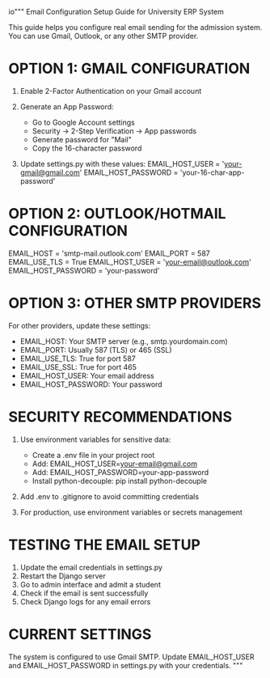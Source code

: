 io"""
Email Configuration Setup Guide for University ERP System

This guide helps you configure real email sending for the admission system.
You can use Gmail, Outlook, or any other SMTP provider.

OPTION 1: GMAIL CONFIGURATION
=============================

1. Enable 2-Factor Authentication on your Gmail account
2. Generate an App Password:
   - Go to Google Account settings
   - Security → 2-Step Verification → App passwords
   - Generate password for "Mail"
   - Copy the 16-character password

3. Update settings.py with these values:
   EMAIL_HOST_USER = 'your-gmail@gmail.com'
   EMAIL_HOST_PASSWORD = 'your-16-char-app-password'

OPTION 2: OUTLOOK/HOTMAIL CONFIGURATION
======================================

EMAIL_HOST = 'smtp-mail.outlook.com'
EMAIL_PORT = 587
EMAIL_USE_TLS = True
EMAIL_HOST_USER = 'your-email@outlook.com'
EMAIL_HOST_PASSWORD = 'your-password'

OPTION 3: OTHER SMTP PROVIDERS
==============================

For other providers, update these settings:
- EMAIL_HOST: Your SMTP server (e.g., smtp.yourdomain.com)
- EMAIL_PORT: Usually 587 (TLS) or 465 (SSL)
- EMAIL_USE_TLS: True for port 587
- EMAIL_USE_SSL: True for port 465
- EMAIL_HOST_USER: Your email address
- EMAIL_HOST_PASSWORD: Your password

SECURITY RECOMMENDATIONS
========================

1. Use environment variables for sensitive data:
   - Create a .env file in your project root
   - Add: EMAIL_HOST_USER=your-email@gmail.com
   - Add: EMAIL_HOST_PASSWORD=your-app-password
   - Install python-decouple: pip install python-decouple

2. Add .env to .gitignore to avoid committing credentials

3. For production, use environment variables or secrets management

TESTING THE EMAIL SETUP
=======================

1. Update the email credentials in settings.py
2. Restart the Django server
3. Go to admin interface and admit a student
4. Check if the email is sent successfully
5. Check Django logs for any email errors

CURRENT SETTINGS
===============

The system is configured to use Gmail SMTP.
Update EMAIL_HOST_USER and EMAIL_HOST_PASSWORD in settings.py with your credentials.
"""
